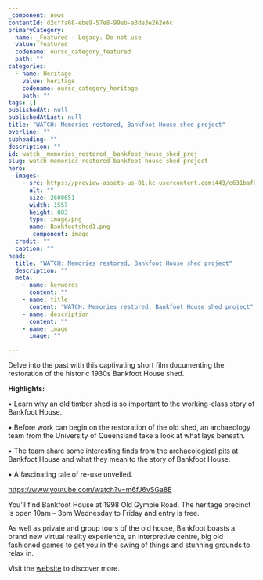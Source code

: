 ```yaml
---
_component: news
contentId: d2cffa68-ebe9-57e8-99eb-a3de3e262e6c
primaryCategory:
  name: _Featured - Legacy. Do not use
  value: featured
  codename: oursc_category_featured
  path: ""
categories:
  - name: Heritage
    value: heritage
    codename: oursc_category_heritage
    path: ""
tags: []
publishedAt: null
publishedAtLast: null
title: "WATCH: Memories restored, Bankfoot House shed project"
overline: ""
subheading: ""
description: ""
id: watch__memories_restored__bankfoot_house_shed_proj
slug: watch-memories-restored-bankfoot-house-shed-project
hero:
  images:
    - src: https://preview-assets-us-01.kc-usercontent.com:443/c631baf8-1b46-001f-580c-d0001b68b4a8/0b0df136-edca-409e-bc1d-0b92e4e2496e/Bankfootshed1.png
      alt: ""
      size: 2600651
      width: 1557
      height: 883
      type: image/png
      name: Bankfootshed1.png
      _component: image
  credit: ""
  caption: ""
head:
  title: "WATCH: Memories restored, Bankfoot House shed project"
  description: ""
  meta:
    - name: keywords
      content: ""
    - name: title
      content: "WATCH: Memories restored, Bankfoot House shed project"
    - name: description
      content: ""
    - name: image
      image: ""

---
```

Delve into the past with this captivating short film documenting the restoration of the historic 1930s Bankfoot House shed.

**Highlights:**

• Learn why an old timber shed is so important to the working-class story of Bankfoot House.

• Before work can begin on the restoration of the old shed, an archaeology team from the University of Queensland take a look at what lays beneath.

• The team share some interesting finds from the archaeological pits at Bankfoot House and what they mean to the story of Bankfoot House.

• A fascinating tale of re-use unveiled.

<https://www.youtube.com/watch?v=m6fJ6vSGa8E>


You’ll find Bankfoot House at 1998 Old Gympie Road. The heritage precinct is open 10am – 3pm Wednesday to Friday and entry is free.

As well as private and group tours of the old house, Bankfoot boasts a brand new virtual reality experience, an interpretive centre, big old fashioned games to get you in the swing of things and stunning grounds to relax in.

Visit the [website](https://heritage.sunshinecoast.qld.gov.au/Bankfoot-House/Bankfoot-House-Heritage-Precinct)
&#x20;to discover more.
